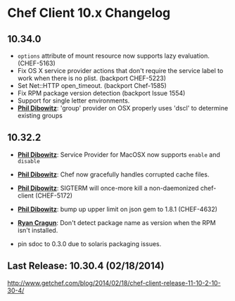 # Chef Client 10.x Changelog

## 10.34.0

* `options` attribute of mount resource now supports lazy evaluation. (CHEF-5163)
* Fix OS X service provider actions that don't require the service label
  to work when there is no plist. (backport CHEF-5223)
* Set Net::HTTP open_timeout. (backport Chef-1585)
* Fix RPM package version detection (backport Issue 1554)
* Support for single letter environments.
* [**Phil Dibowitz**](https://github.com/jaymzh):
  'group' provider on OSX properly uses 'dscl' to determine existing groups

## 10.32.2

* [**Phil Dibowitz**](https://github.com/jaymzh):
  Service Provider for MacOSX now supports `enable` and `disable`
* [**Phil Dibowitz**](https://github.com/jaymzh):
  Chef now gracefully handles corrupted cache files.
* [**Phil Dibowitz**](https://github.com/jaymzh):
  SIGTERM will once-more kill a non-daemonized chef-client (CHEF-5172)
* [**Phil Dibowitz**](https://github.com/jaymzh):
  bump up upper limit on json gem to 1.8.1 (CHEF-4632)
* [**Ryan Cragun**](https://github.com/ryancragun):
  Don't detect package name as version when the RPM isn't installed.

* pin sdoc to 0.3.0 due to solaris packaging issues.

## Last Release: 10.30.4 (02/18/2014)

http://www.getchef.com/blog/2014/02/18/chef-client-release-11-10-2-10-30-4/
